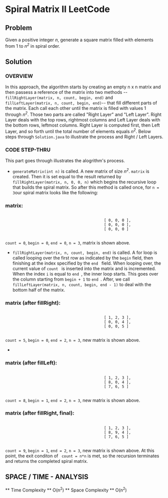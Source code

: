 # Spiral Matrix II LeetCode # 

## Problem ## 

Given a positive integer *n*, generate a square matrix filled with elements from 1 to *n<sup>2</sup>* in spiral order.

## Solution ## 

### OVERVIEW ### 
In this approach, the algorithm starts by creating an empty n x n matrix and then passess a reference of the matrix into two methods -- ``` fillRightLayer(matrix, n, count, begin, end)``` and ``` fillLeftLayer(matrix, n, count, begin, end)```-- that fill different parts of the matrix. Each call each other until the matrix is filled with values 1 through *n<sup>2</sup>*. Those two parts are called "Right Layer" and "Left Layer". Right Layer deals with the top rows, rightmost columns and Left Layer deals with the bottom rows, leftmost columns. Right Layer is computed first, then Left Layer, and so forth until the total number of elements equals *n<sup>2</sup>*. Below steps through ``` Solution.java ``` to illustrate the process and Right / Left Layers. 

### CODE STEP-THRU ### 
This part goes through illustrates the alogrithm's process. 

 - ```generateMatrix(int n)``` is called. A new matrix of size *n<sup>2</sup>*. ```matrix``` is created. Then it is set equal to the result returned by ```fillRightLayer(matrix, n, 0, 0, n)``` which begins the recursive loop that builds the spiral matrix. So after this method is called once,  for ```n = 3```our spiral matrix looks like the following:  
### matrix: #### 
```
                                       
                                            [ 0, 0, 0 ],
                                            [ 0, 0, 0 ],
                                            [ 0, 0, 0 ]
                                         
```
```count = 0```, ```begin = 0```, ```end = 0```, ```n = 3```, matrix is shown above.  
- ```fillRightLayer(matrix, n, count, begin, end)``` is called. A for loop is called looping over the first row as indicated by the ```begin``` field, then finishing at the index specified by the ```end ``` field. When looping over, the current value of ```count ``` is inserted into the matrix and is incremented.  When the index ```i``` is equal to ```end ```, the inner loop starts. This goes over the column starting from ```begin + 1``` to ```end ```. After, we call ```fillLeftLayer(matrix, n, count, begin, end - 1)``` to deal with the bottom half of the matrix. 

### matrix (after fillRight): #### 
```
                                       
                                            [ 1, 2, 3 ],
                                            [ 0, 0, 4 ],
                                            [ 0, 0, 5 ]
                                         
```
```count = 5```, ```begin = 0```, ```end = 2```, ```n = 3```, new matrix is shown above. 


- 

### matrix (after fillLeft): #### 
```
                                       
                                            [ 1, 2, 3 ],
                                            [ 8, 0, 4 ],
                                            [ 7, 6, 5 ]
                                         
```
```count = 8```, ```begin = 1```, ```end = 2```, ```n = 3```, new matrix is shown above.


### matrix (after fillRight, final): #### 
```
                                       
                                            [ 1, 2, 3 ],
                                            [ 8, 9, 4 ],
                                            [ 7, 6, 5 ]
                                         
```
```count = 9```, ```begin = 1```, ```end = 2```, ```n = 3```, new matrix is shown above.
 At this point, the exit conditon of ``` count = n*n``` is met, so the recursion terminates and returns the completed spiral matrix. 


## SPACE / TIME - ANALYSIS ### 

** Time Complexity ** O(n<sup>2</sup>) 
** Space Complexity **  O(n<sup>2</sup>) 
